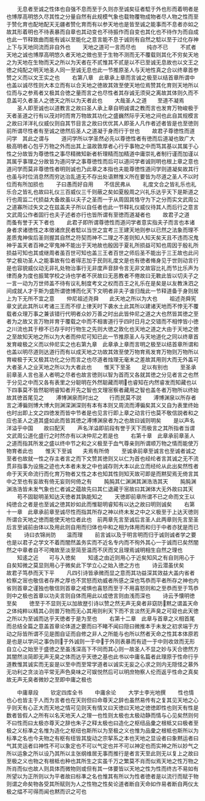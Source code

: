 <!-- { "loadSidebar": true } -->
　　无息者至诚之性体也自强不息而至于久则亦至诚矣征者騐于外也形而着明者是也博厚高明悠久尽其性之分量自然有此规模气象也载物覆物成物者尽人物之性而至于赞化育也配地配天无疆者赞化育而有以参天地也是皆至诚之能事而不息者亦如之故其形着明也不待表暴而自章也其动变也不待振作而自变也其化也不待作为而自成也此一节释致曲而能有诚以至能化之意言能不息于诚则有自然之騐以至于过化存神上下与天地同流而非自外也
　　天地之道可一言而尽也　　纯亦不已
　　不贰者天地之诚也博厚高明悠久者天地之徴也至于生物不测而无不覆载则其化不穷矣天地之为天地在生物而天之所以为天者在不贰惟其不贰是以不已至诚无息故也以文王之徳之纯配之明天地圣人同一至诚无息也此一节推原圣人与天地性真之合以终章首参赞之义而以文王实之也
　　右第八章　此章承上章而言诚之极至以结首章所谓中也盖以诚尽性则大本立而有以合天地之徳故其效至使天地位焉赞其化育则天地所以位而与之参焉者又极其合徳之量而言之也尽性者其存诚无须臾之离故其体则久而不息盖可久者圣人之徳天之所以为天者此也
　　大哉圣人之道　　至道不凝焉
　　圣人即至诚也以道教言之故曰圣人承上章自明诚谓之教而言也发育万物峻极于天者圣道之行有以茂对时而育万物故其功化之盛巍然际乎天地之间也此自其规模言之故曰洋洋礼仪威仪则自其节目言之故曰优优其人即圣人凡作者述者皆是也至徳则前所谓尽性者有至诚之徳然后圣人之道凝于身而行于世也
　　故君子尊徳性而道问学　其此之谓与
　　道问学所以学圣然必先以尊徳性者有徳而后道凝也致广大极高明者心包乎万物之外而出其上温故敦厚者心行乎事物之中而笃其基以其属于心性之分故皆为尊徳性之事尽精微知新者析理精而加精道中庸崇礼者制行谨而加谨以其属乎事理之分故皆为道问学之事尊徳性而后可以道问学者诚则明也根上章之意也道问学而莫非尊徳性者明则诚也乃此章之本指也夫能尊徳性道问学则道凝矣故其行也虽与时位消息然而穷达治乱道无不存出处语黙惟义所在要皆为尽道之圣人不以时位而有所加损也
　　子曰愚而好自用　　不信民弗从
　　礼度文合之皆礼乐也礼乐合之皆礼也故曰礼仪三百威仪三千则蔽之矣如夏殷周之兴礼乐达乎天下是斯道之行也周监二代损益大备故虽以夫子之圣而一于从周固其恪守为下之分而实文武周公之道寡所过失文之在兹盖夫子所以自任者也此一节释礼仪威仪待其人而后行之意言文武周公作者固行也夫子述者亦行也皆所谓有至徳而道凝者也
　　故君子之道　　而蚤有誉于天下者也
　　此君子即所谓尊徳性而道问学者意实指夫子而言也本诸身者求诸徳性之本徴诸庶民者騐以当世之宜考三王建天地则参以已然之法象而理不差质鬼神俟后圣则握其自然之符契而神不二理之不差则知人知天矣天且不违而况鬼神乎盖天者百神之宰鬼神不能出于天地故也殷因于夏礼所损益可知也周因于殷礼所损益可知也其或继周者虽百世可知也盖三王者百世之师后圣不能出于三王故也此问学之极功圣人之能事故有位者得志加于民则礼度文是也有徳者脩身见于世则动言行是也容貌威仪动无非礼处物治事行无非度声音辞令言无非文故容比礼而节比乐声为律而身为度也振鹭学校之诗也学者不厌故曰无恶教者不倦故曰无斁此皆以切夫子之一言一动为万世师盖不待有议礼制度考文之权而百王之礼乐在是矣是以友教洙泗之间成就人才于斯为盛所谓徳博而化天下文明者非夫子谁归哉此一节释道备于身则居上为下无所不宜之意
　　仲尼祖述尧舜　　此天地之所以为大也
　　祖述尧舜宪章文武此其所以考诸三王而不缪上律天时下袭水土此其所以建诸天地而不悖无不覆载者众理万事之兼该错行代明者众妙万善之时出此皆仲尼之道之大也然皆其徳之至者为之故又言万物并育于覆载之中而不相害道行乎四时日月之交错而不相悖皆小徳之川流也其于穆不已存乎时行物生之先则大徳之敦化也天地之道之大由于天地之徳之至故知天地之所以为大者而仲尼可知已此一节推原圣人与天地道化之同以终章首发育峻极之义而以仲尼实之也右第九章　此章承上章而言明之极至以结首章所谓和也盖以明尽道则达道行而有以成天地之功故其效至使万物育焉发育万物则万物所以育峻极于天又极其功化之分而言之也尽道者烛理无毫末之差故其用则大而无外盖可大者圣人之业天地之所以为大者此也
　　惟天下至圣　　足以有别也
　　至圣承前章圣人言也圣人者明之尽者也故言徳则以智为首而又各就其徳之分见者言之也然于分见之中而又各有表里之分聪明在外然聪藏而明也睿知在内然睿发而知藏也以下四事莫不皆然聪明睿知者开先之智也文理宻察者藏用之智也盖冬者万物所以终始故其徳首尾见之
　　溥博渊泉而时出之　　行而民莫不説
　　溥博渊泉以所存者言之溥徧则博大博大则渊深渊深则有本有本则又周流而溥徧矣其义又自为表里终始也时出即上文之四徳发而皆中节者是也见言行即上章之动言行也莫不敬信説者和之应也圣人之道其盛如此而皆其徳之溥博渊泉者为之也故曰诚则明矣
　　是以声名洋溢乎中国　　故曰配天
　　声名洋溢即前段有誉于天下而极言之其所指者当谓文武周公道化盛行之时然亦有以决仲尼之若是也
　　右第十章　此章承前章圣人之道而指其所发之盛以终中节之和之义极至于血气尊亲则所谓顺万物之情而能使万物育者此也
　　惟天下至诚　　夫焉有所倚
　　至诚承前章至诚言也至诚者诚之至者也故就一性之存主者言之而下文赞其徳则又以仁为首也经纶者言其诚之无不流贯非指事为设施之迹也大本者未发之中也诚存则大本以此立而经纶从此出矣然性者命于天天命流行而化育万物者又性之本也知其性则知天故可即是而黙契焉无倚言其中之至也有妄故有倚无妄则何倚之有
　　肫肫其仁渊渊其渊浩浩其天
　　肫肫渊渊浩浩皆未发气象也仁者诚之蕴故先曰其仁退藏于宻故曰其渊体大无外故曰其天
　　苟不固聪明圣知达天徳者其孰能知之
　　天徳即前章所谓不已之命而文王以纯徳合之者是也至诚之徳其妙如此而惟聪明睿知有以达之故曰明则诚矣
　　右第十一章　此章承前章至诚尽性而指其所存之神以终未发之中之义极至于上达天徳则所谓合天地之徳而能使天地位者此也　前两章先言至诚后言圣人此两章则先言至圣后言至诚前由体以及用此则自用而归体也中和之相为体用而和归于中者亦犹是而已矣
　　诗曰衣锦尚防　　温而理
　　前言诚以及于明言明而归于诚则诚者学之要也是以君子之学文不着而闇然盖务实而不近名专内而不徇外其心一于诚而已矣然闇然之中章者自不可掩故至淡至简至温而不厌而文且理焉诚明相生自然之理也
　　知逺之近　　可与入徳矣
　　知逺之由近则用心于近矣知风之有自则用心于自矣知微之莫显则用心于微矣此下学立心之始入徳之方也
　　诗云潜虽伏矣　　故君子笃恭而天下平
　　凡四引诗皆承微而显之意而其功益深其效益大盖内省者检察之宻也敬信者存养之厚也不赏怒而劝威者所感之深也笃恭而平者所存之神也内省则首章之谨独也敬信则首章之戒惧也喜怒而至于不用喜怒则和之至恭而至于笃恭则中之极也首章以功夫言则自体而用此以成徳言则由浅而深也
　　诗云予懐明徳　　至矣
　　徳至于不显则无以加故歴引诗以赞之然无声无臭者非窈防黙之谓盖天命之体纯粹以精其心则普万物而无心其用则利天下而不言淡然无声臭之可窥也此天徳之所以为至诚而达乎天徳者于是为至也
　　右第十二章　此章与首章之义相首尾而总结全篇之意盖首章论体道之要而曰不睹不闻曰隠曰微推本于未发之初求端于方动之际皆所谓不见是图自证而自修之非人之所能与也所以然者天命之性其本体原若是也是以学问之事伪则于外诚则一于中于外则表暴而有迹一于中则收敛而无形自立心之始至于盛徳之至虽浅深高下不同而其心则一故圣人不显之妙与天合徳然方其闇然淡简即无声无臭之体而达乎天徳之基也此书以中庸名篇者此理原于性命行乎道教惟其诚实而无妄是以至中而至常学道者以诚实无妄之心求之则内无隠怪之慕外无功利之贪淡泊平常无声色臭味之可娱悦然后可以明庶物察人伦而返乎性命之真矣故无声无臭者微妙之至即中庸之极也





　　中庸章段
　　钦定四库全书
　　中庸余论
　　大学士李光地撰
　　性也情也心也皆主于人而为言者也在天则但曰命尊天之辞也虽然易传有之复其见天地之心乎则天有心正大而天地之情可见则天有情又曰天徳曰天地之徳徳即性也则天有性是数者皆假人之所有以名天地天人之理一也性则太极也太极动静而情与心见矣然则何不曰性而曰太极亦尊天之辞也朱子之释太极也曰造化之枢纽品彚之根柢又曰极者至极之义标凖之名惟为造化之枢纽也斯所以为至极之义也惟为品彚之根柢也斯所以为标凖之名也今夫物之有枢有纽皆其旋动之宗挈系之本也天地之显设者曰象黙运者曰气其灵运者曰神性不可以象定也不可以气定也并不可以神定也而实神之所以妙气之所以运象之所以设乃其所以主张纲维居无事而推行是者言天至此则无以复上之故曰至极之义也物之有根柢也种也其所生之实虽千万之繁莫不肖而似焉天地之性万物之所肖而似也故人则具体而微物则或但有其一体要皆以天地之性为性而终古不易如有所望以为正所则以为平者故曰标凖之名也惟其有所以为性者徳者是以流行而赋于物则谓之命矣物各受其所赋则为人之性物之性矣论道者断自天命如作易者断自两仪太极之緼不可得而闻也黙而识之可也
